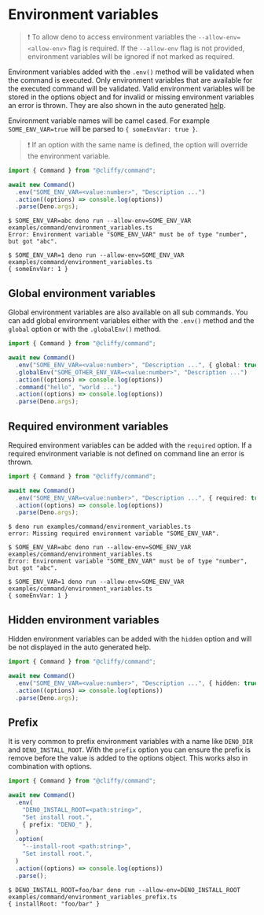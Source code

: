 # Environment variables

> ❗ To allow deno to access environment variables the `--allow-env=<allow-env>`
> flag is required. If the `--allow-env` flag is not provided, environment
> variables will be ignored if not marked as required.

Environment variables added with the `.env()` method will be validated when the
command is executed. Only environment variables that are available for the
executed command will be validated. Valid environment variables will be stored
in the options object and for invalid or missing environment variables an error
is thrown. They are also shown in the auto generated [help](./help.md).

Environment variable names will be camel cased. For example `SOME_ENV_VAR=true`
will be parsed to `{ someEnvVar: true }`.

> ❗ If an option with the same name is defined, the option will override the
> environment variable.

```typescript
import { Command } from "@cliffy/command";

await new Command()
  .env("SOME_ENV_VAR=<value:number>", "Description ...")
  .action((options) => console.log(options))
  .parse(Deno.args);
```

```console
$ SOME_ENV_VAR=abc deno run --allow-env=SOME_ENV_VAR examples/command/environment_variables.ts
Error: Environment variable "SOME_ENV_VAR" must be of type "number", but got "abc".

$ SOME_ENV_VAR=1 deno run --allow-env=SOME_ENV_VAR examples/command/environment_variables.ts
{ someEnvVar: 1 }
```

## Global environment variables

Global environment variables are also available on all sub commands. You can add
global environment variables either with the `.env()` method and the `global`
option or with the `.globalEnv()` method.

```ts
import { Command } from "@cliffy/command";

await new Command()
  .env("SOME_ENV_VAR=<value:number>", "Description ...", { global: true })
  .globalEnv("SOME_OTHER_ENV_VAR=<value:number>", "Description ...")
  .action((options) => console.log(options))
  .command("hello", "world ...")
  .action((options) => console.log(options))
  .parse(Deno.args);
```

## Required environment variables

Required environment variables can be added with the `required` option. If a
required environment variable is not defined on command line an error is thrown.

```ts
import { Command } from "@cliffy/command";

await new Command()
  .env("SOME_ENV_VAR=<value:number>", "Description ...", { required: true })
  .action((options) => console.log(options))
  .parse(Deno.args);
```

```console
$ deno run examples/command/environment_variables.ts
error: Missing required environment variable "SOME_ENV_VAR".

$ SOME_ENV_VAR=abc deno run --allow-env=SOME_ENV_VAR examples/command/environment_variables.ts
Error: Environment variable "SOME_ENV_VAR" must be of type "number", but got "abc".

$ SOME_ENV_VAR=1 deno run --allow-env=SOME_ENV_VAR examples/command/environment_variables.ts
{ someEnvVar: 1 }
```

## Hidden environment variables

Hidden environment variables can be added with the `hidden` option and will be
not displayed in the auto generated help.

```ts
import { Command } from "@cliffy/command";

await new Command()
  .env("SOME_ENV_VAR=<value:number>", "Description ...", { hidden: true })
  .action((options) => console.log(options))
  .parse(Deno.args);
```

## Prefix

It is very common to prefix environment variables with a name like `DENO_DIR`
and `DENO_INSTALL_ROOT`. With the `prefix` option you can ensure the prefix is
remove before the value is added to the options object. This works also in
combination with options.

```typescript
import { Command } from "@cliffy/command";

await new Command()
  .env(
    "DENO_INSTALL_ROOT=<path:string>",
    "Set install root.",
    { prefix: "DENO_" },
  )
  .option(
    "--install-root <path:string>",
    "Set install root.",
  )
  .action((options) => console.log(options))
  .parse();
```

```console
$ DENO_INSTALL_ROOT=foo/bar deno run --allow-env=DENO_INSTALL_ROOT examples/command/environment_variables_prefix.ts
{ installRoot: "foo/bar" }
```
